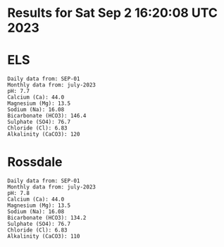 # Results for Sat Sep  2 16:20:08 UTC 2023
# ELS
```
Daily data from: SEP-01
Monthly data from: july-2023
pH: 7.7
Calcium (Ca): 44.0
Magnesium (Mg): 13.5
Sodium (Na): 16.08
Bicarbonate (HCO3): 146.4
Sulphate (SO4): 76.7
Chloride (Cl): 6.83
Alkalinity (CaCO3): 120
```
# Rossdale
```
Daily data from: SEP-01
Monthly data from: july-2023
pH: 7.8
Calcium (Ca): 44.0
Magnesium (Mg): 13.5
Sodium (Na): 16.08
Bicarbonate (HCO3): 134.2
Sulphate (SO4): 76.7
Chloride (Cl): 6.83
Alkalinity (CaCO3): 110
```
